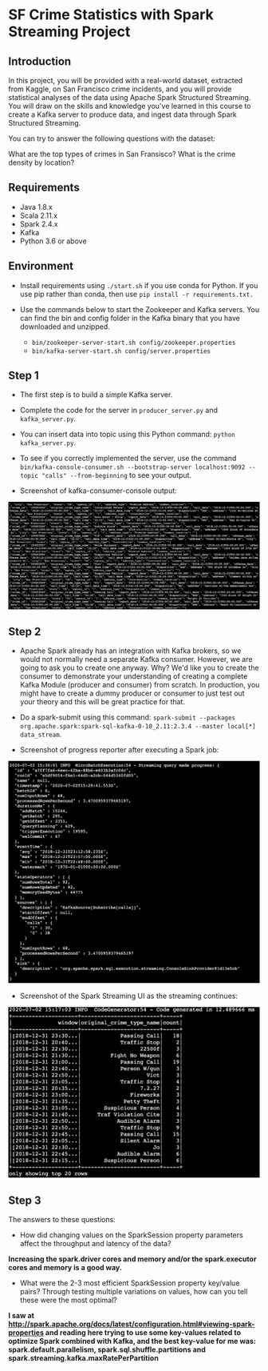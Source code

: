 # SF Crime Statistics with Spark Streaming Project

## Introduction

In this project, you will be provided with a real-world dataset, extracted from Kaggle, on San Francisco crime incidents, and you will provide statistical analyses of the data using Apache Spark Structured Streaming. You will draw on the skills and knowledge you've learned in this course to create a Kafka server to produce data, and ingest data through Spark Structured Streaming.

You can try to answer the following questions with the dataset:

What are the top types of crimes in San Fransisco?
What is the crime density by location?

## Requirements

* Java 1.8.x
* Scala 2.11.x
* Spark 2.4.x
* Kafka
* Python 3.6 or above

## Environment

* Install requirements using `./start.sh` if you use conda for Python. If you use pip rather than conda, then use `pip install -r requirements.txt.`

* Use the commands below to start the Zookeeper and Kafka servers. You can find the bin and config folder in the Kafka binary that you have downloaded and unzipped.

  - `bin/zookeeper-server-start.sh config/zookeeper.properties`
  - `bin/kafka-server-start.sh config/server.properties`

## Step 1

* The first step is to build a simple Kafka server.

* Complete the code for the server in `producer_server.py` and `kafka_server.py`.

* You can insert data into topic using this Python command: `python kafka_server.py`.

* To see if you correctly implemented the server, use the command `bin/kafka-console-consumer.sh --bootstrap-server localhost:9092 --topic "calls" --from-beginning` to see your output.

* Screenshot of kafka-consumer-console output:

![kafka consumer output](images/kafka-consumer-console.png)

## Step 2

* Apache Spark already has an integration with Kafka brokers, so we would not normally need a separate Kafka consumer. However, we are going to ask you to create one anyway. Why? We'd like you to create the consumer to demonstrate your understanding of creating a complete Kafka Module (producer and consumer) from scratch. In production, you might have to create a dummy producer or consumer to just test out your theory and this will be great practice for that.

* Do a spark-submit using this command: `spark-submit --packages org.apache.spark:spark-sql-kafka-0-10_2.11:2.3.4 --master local[*] data_stream`.

* Screenshot of  progress reporter after executing a Spark job:

![progress reporter](images/progress.png)

* Screenshot of the Spark Streaming UI as the streaming continues:

![count output](images/count.png)

## Step 3
The answers to these questions:

* How did changing values on the SparkSession property parameters affect the throughput and latency of the data?

**Increasing the spark.driver cores and memory and/or the spark.executor cores and memory is a good way.**

* What were the 2-3 most efficient SparkSession property key/value pairs? Through testing multiple variations on values, how can you tell these were the most optimal?

**I saw at http://spark.apache.org/docs/latest/configuration.html#viewing-spark-properties and reading here trying to use some key-values related to optimize Spark combined with Kafka, and the best key-value for me was: spark.default.parallelism, spark.sql.shuffle.partitions and spark.streaming.kafka.maxRatePerPartition**
